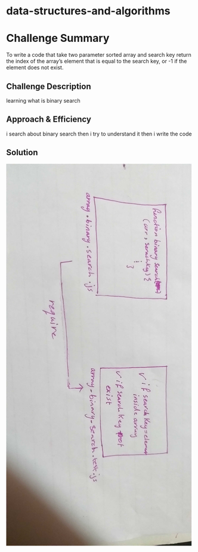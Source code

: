 
# data-structures-and-algorithms
# Challenge Summary
To write a code that take two parameter sorted array and search key return the index of the array’s element that is equal to the search key, or -1 if the element does not exist.

## Challenge Description

learning what is binary search 

## Approach & Efficiency

i search about binary search then i try to understand it then i write the code 

## Solution
![uml](https://github.com/Goorob-401-advanced-javascript/data-structures-and-algorithms/blob/array-binary-search/assets/array-binary-serach.jpg)

